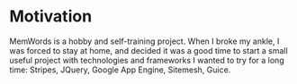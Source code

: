 # Motivation #

MemWords is a hobby and self-training project. When I broke my ankle, I was forced to stay at home, and decided it was a good time to start a small useful project with technologies and frameworks I wanted to try for a long time: Stripes, JQuery, Google App Engine, Sitemesh, Guice.